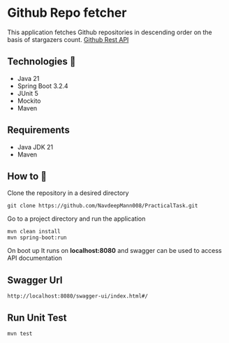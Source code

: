 # Github Repo fetcher

This application fetches Github repositories in descending order on the basis of stargazers count. 
 [Github Rest API](https://docs.github.com/en/rest?apiVersion=2022-11-28)
 
## Technologies :wrench:
- Java 21
- Spring Boot 3.2.4
- JUnit 5
- Mockito
- Maven

## Requirements
- Java JDK 21
- Maven 

## How to :rocket:

Clone the repository in a desired directory

```
git clone https://github.com/NavdeepMann008/PracticalTask.git
```


Go to a project directory and run the application

```
mvn clean install
mvn spring-boot:run
```

On boot up 
It runs on **localhost:8080** and swagger can be used to access API documentation


## Swagger Url

```
http://localhost:8080/swagger-ui/index.html#/
```


## Run Unit Test
```
mvn test
```

